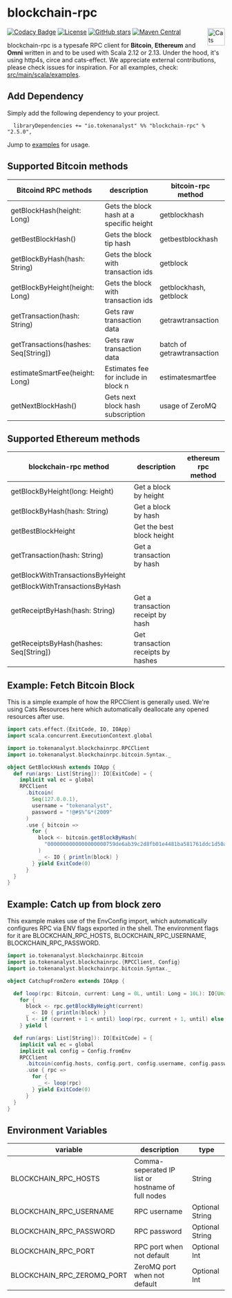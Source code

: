# blockchain-rpc
[![Codacy Badge](https://api.codacy.com/project/badge/Grade/202ed1ef51524b749560c0ffd78400f7)](https://www.codacy.com/manual/tokenanalyst/bitcoin-rpc?utm_source=github.com&amp;utm_medium=referral&amp;utm_content=tokenanalyst/bitcoin-rpc&amp;utm_campaign=Badge_Grade)
[![License](http://img.shields.io/:license-Apache%202-blue.svg)](http://www.apache.org/licenses/LICENSE-2.0.txt) [![GitHub stars](https://img.shields.io/github/stars/tokenanalyst/blockchain-rpc.svg?style=flat)](https://github.com/tokenanalyst/bitcoin-rpc/stargazers) 
[![Maven Central](https://img.shields.io/maven-central/v/io.tokenanalyst/blockchain-rpc_2.13.svg)](https://search.maven.org/search?q=io.tokenanalyst%20bitcoin-rpc) <img src="https://typelevel.org/cats/img/cats-badge.svg" height="40px" align="right" alt="Cats friendly" /></a>

blockchain-rpc is a typesafe RPC client for **Bitcoin**, **Ethereum** and **Omni** written in and to be used with Scala 2.12 or 2.13. Under the hood, it's using http4s, circe and cats-effect. We appreciate external contributions, please check issues for inspiration. For all examples, check: [src/main/scala/examples](https://github.com/tokenanalyst/bitcoin-rpc/tree/master/src/main/scala/examples).

## Add Dependency

Simply add the following dependency to your project.

```
  libraryDependencies += "io.tokenanalyst" %% "blockchain-rpc" % "2.5.0",
```

Jump to [examples](https://github.com/tokenanalyst/blockchain-rpc/tree/ethereum#example-fetch-bitcoin-block) for usage. 

## Supported Bitcoin methods

| Bitcoind RPC methods  | description  |  bitcoin-rpc method |
|---|---|---|
| getBlockHash(height: Long)  | Gets the block hash at a specific height  | getblockhash  |
| getBestBlockHash()  |  Gets the block tip hash | getbestblockhash  |
| getBlockByHash(hash: String)  | Gets the block with transaction ids  | getblock |
| getBlockByHeight(height: Long) | Gets the block with transaction ids  |  getblockhash, getblock |
| getTransaction(hash: String) | Gets raw transaction data | getrawtransaction |
| getTransactions(hashes: Seq[String])  | Gets raw transaction data | batch of getrawtransaction  |
| estimateSmartFee(height: Long) | Estimates fee for include in block n | estimatesmartfee |
| getNextBlockHash()  | Gets next block hash subscription | usage of ZeroMQ |

## Supported Ethereum methods

| blockchain-rpc method | description  |  ethereum rpc method |
|---|---|---|
| getBlockByHeight(long: Height) | Get a block by height | |
| getBlockByHash(hash: String) |Get a block by hash | | 
| getBestBlockHeight | Get the best block height | | 
| getTransaction(hash: String) |Get a transaction by hash| |
| getBlockWithTransactionsByHeight |   |  |
| getBlockWithTransactionsByHash | | |
| getReceiptByHash(hash: String) | Get a transaction receipt by hash | |
| getReceiptsByHash(hashes: Seq[String]) |Get transaction receipts by hashes | | 


## Example: Fetch Bitcoin Block 

This is a simple example of how the RPCClient is generally used. We're using Cats Resources here which automatically deallocate any opened resources after use.

```scala
import cats.effect.{ExitCode, IO, IOApp}
import scala.concurrent.ExecutionContext.global

import io.tokenanalyst.blockchainrpc.RPCClient
import io.tokenanalyst.blockchainrpc.bitcoin.Syntax._

object GetBlockHash extends IOApp {
  def run(args: List[String]): IO[ExitCode] = {
    implicit val ec = global
    RPCClient
      .bitcoin(
        Seq(127.0.0.1),
        username = "tokenanalyst",
        password = "!@#$%^&*(2009"
      )
      .use { bitcoin =>
        for {
          block <- bitcoin.getBlockByHash(
            "0000000000000000000759de6ab39c2d8fb01e4481ba581761ddc1d50a57358d"
          )
          _ <- IO { println(block) }
        } yield ExitCode(0)
      }
  }
}
```

## Example: Catch up from block zero

This example makes use of the EnvConfig import, which automatically configures RPC via ENV flags exported in the shell. The environment flags for it are BLOCKCHAIN_RPC_HOSTS, BLOCKCHAIN_RPC_USERNAME, BLOCKCHAIN_RPC_PASSWORD.

```scala
import io.tokenanalyst.blockchainrpc.Bitcoin
import io.tokenanalyst.blockchainrpc.{RPCClient, Config}
import io.tokenanalyst.blockchainrpc.bitcoin.Syntax._

object CatchupFromZero extends IOApp {

  def loop(rpc: Bitcoin, current: Long = 0L, until: Long = 10L): IO[Unit] =
    for {
      block <- rpc.getBlockByHeight(current)
      _ <- IO { println(block) }
      l <- if (current + 1 < until) loop(rpc, current + 1, until) else IO.unit
    } yield l

  def run(args: List[String]): IO[ExitCode] = {
    implicit val ec = global
    implicit val config = Config.fromEnv
    RPCClient
      .bitcoin(config.hosts, config.port, config.username, config.password)
      .use { rpc =>
        for {
          _ <- loop(rpc)
        } yield ExitCode(0)
      }
  }
}
```

## Environment Variables

| variable  | description  | type |
|---|---|---|
| BLOCKCHAIN_RPC_HOSTS  | Comma-seperated IP list or hostname of full nodes | String |
| BLOCKCHAIN_RPC_USERNAME  | RPC username | Optional String |
| BLOCKCHAIN_RPC_PASSWORD  | RPC password | Optional String |
| BLOCKCHAIN_RPC_PORT  | RPC port when not default | Optional Int |
| BLOCKCHAIN_RPC_ZEROMQ_PORT  | ZeroMQ port when not default | Optional Int |
